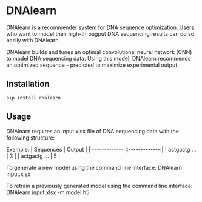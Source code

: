 # DNAlearn

DNAlearn is a recommender system for DNA sequence optimization. Users who want to model their high-througput DNA sequencing results can do so easily with DNAlearn. 

DNAlearn builds and tunes an optimal convolutional neural network (CNN) to model DNA sequencing data. Using this model, DNAlearn recommends an optimized sequence - predicted to maximize experimental output. 

## Installation
	pip install dnalearn

## Usage
DNAlearn requires an input xlsx file of DNA sequencing data with the following structure:

Example:
| Sequences     | Output        |
| ------------- |:-------------:|
| actgactg ...  | 3      |
| actgactg ...  | 5      |



To generate a new model using the command line interface:
	DNAlearn input.xlsx

To retrain a previously generated model using the command line interface:
	DNAlearn input.xlsx -m model.h5
